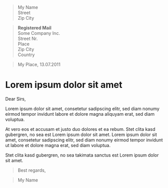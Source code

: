 <!-- Made with MarkdownLetter - http://unicate.ch/markdownletter -->

> My Name  
Street  
Zip City  

> **Registered Mail**  
Some Company Inc.  
Street Nr.  
Place  
Zip City  
Country  

> My Place, 13.07.2011


Lorem ipsum dolor sit amet
====================

Dear Sirs,

Lorem ipsum dolor sit amet, consetetur sadipscing elitr, sed diam nonumy eirmod tempor invidunt labore et dolore magna aliquyam erat, sed diam voluptua.

At vero eos et accusam et justo duo dolores et ea rebum. Stet clita kasd gubergren, no sea est Lorem ipsum dolor sit amet. Lorem ipsum dolor sit amet, consetetur sadipscing elitr, sed diam nonumy eirmod tempor invidunt ut labore et dolore magna erat, sed diam voluptua.

Stet clita kasd gubergren, no sea takimata sanctus est Lorem ipsum dolor sit amet.

> Best regards,

> My Name
